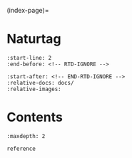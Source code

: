 (index-page)=
# Naturtag

<!-- Include Readme contents, except for logo, toc, and readthedocs link -->
```{include} ../README.md
:start-line: 2
:end-before: <!-- RTD-IGNORE -->
```
```{include} ../README.md
:start-after: <!-- END-RTD-IGNORE -->
:relative-docs: docs/
:relative-images:
```


# Contents
```{toctree}
:maxdepth: 2

reference
```
